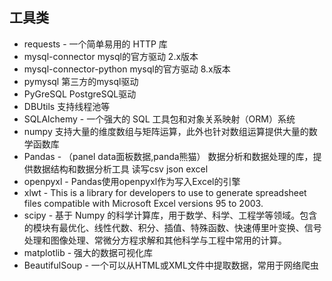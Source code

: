 ## 工具类
- requests - 一个简单易用的 HTTP 库
- mysql-connector mysql的官方驱动 2.x版本
- mysql-connector-python mysql的官方驱动 8.x版本
- pymysql 第三方的mysql驱动 
- PyGreSQL PostgreSQL驱动   
- DBUtils 支持线程池等
- SQLAlchemy - 一个强大的 SQL 工具包和对象关系映射（ORM）系统
- numpy 支持大量的维度数组与矩阵运算，此外也针对数组运算提供大量的数学函数库
- Pandas - （panel data面板数据,panda熊猫） 数据分析和数据处理的库，提供数据结构和数据分析工具  读写csv json excel
- openpyxl - Pandas使用openpyxl作为写入Excel的引擎
- xlwt - This is a library for developers to use to generate spreadsheet files compatible with Microsoft Excel versions 95 to 2003.
- scipy - 基于 Numpy 的科学计算库，用于数学、科学、工程学等领域。包含的模块有最优化、线性代数、积分、插值、特殊函数、快速傅里叶变换、信号处理和图像处理、常微分方程求解和其他科学与工程中常用的计算。
- matplotlib - 强大的数据可视化库
- BeautifulSoup - 一个可以从HTML或XML文件中提取数据，常用于网络爬虫
